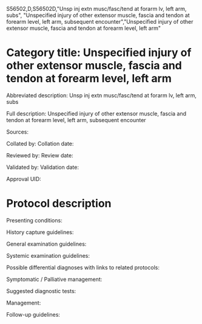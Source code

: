 S56502,D,S56502D,"Unsp inj extn musc/fasc/tend at forarm lv, left arm, subs", "Unspecified injury of other extensor muscle, fascia and tendon at forearm level, left arm, subsequent encounter","Unspecified injury of other extensor muscle, fascia and tendon at forearm level, left arm"
# Category title: Unspecified injury of other extensor muscle, fascia and tendon at forearm level, left arm

Abbreviated description: Unsp inj extn musc/fasc/tend at forarm lv, left arm, subs

Full description: Unspecified injury of other extensor muscle, fascia and tendon at forearm level, left arm, subsequent encounter

Sources:

Collated by:
Collation date:

Reviewed by:
Review date:

Validated by:
Validation date:

Approval UID:

# Protocol description

Presenting conditions:

History capture guidelines:

General examination guidelines:

Systemic examination guidelines:

Possible differential diagnoses with links to related protocols:

Symptomatic / Palliative management:

Suggested diagnostic tests:

Management:

Follow-up guidelines:
